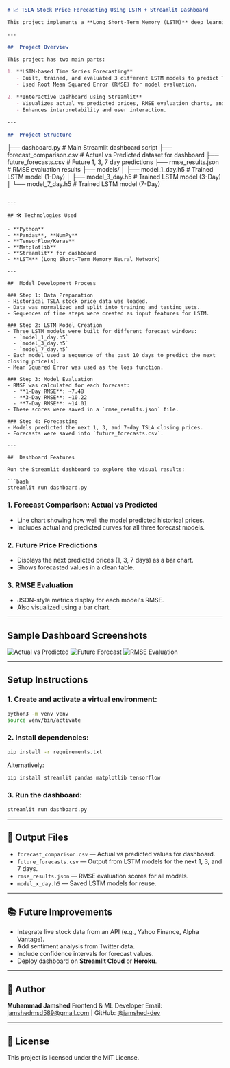 ```markdown
# 📈 TSLA Stock Price Forecasting Using LSTM + Streamlit Dashboard

This project implements a **Long Short-Term Memory (LSTM)** deep learning model to forecast **Tesla (TSLA)** stock prices over multiple time horizons (1-Day, 3-Day, and 7-Day forecasts). The project also includes an interactive **Streamlit dashboard** to visualize the actual vs predicted prices, RMSE evaluation, and future price forecasts.

---

##  Project Overview

This project has two main parts:

1. **LSTM-based Time Series Forecasting**  
   - Built, trained, and evaluated 3 different LSTM models to predict TSLA closing prices over 1-day, 3-day, and 7-day windows.
   - Used Root Mean Squared Error (RMSE) for model evaluation.

2. **Interactive Dashboard using Streamlit**  
   - Visualizes actual vs predicted prices, RMSE evaluation charts, and future price forecasts.
   - Enhances interpretability and user interaction.

---

##  Project Structure

```

├── dashboard.py                # Main Streamlit dashboard script
├── forecast\_comparison.csv     # Actual vs Predicted dataset for dashboard
├── future\_forecasts.csv        # Future 1, 3, 7 day predictions
├── rmse\_results.json           # RMSE evaluation results
├── models/
│   ├── model\_1\_day.h5          # Trained LSTM model (1-Day)
│   ├── model\_3\_day.h5          # Trained LSTM model (3-Day)
│   └── model\_7\_day.h5          # Trained LSTM model (7-Day)

````

---

## 🛠️ Technologies Used

- **Python**
- **Pandas**, **NumPy**
- **TensorFlow/Keras**
- **Matplotlib**
- **Streamlit** for dashboard
- **LSTM** (Long Short-Term Memory Neural Network)

---

##  Model Development Process

### Step 1: Data Preparation
- Historical TSLA stock price data was loaded.
- Data was normalized and split into training and testing sets.
- Sequences of time steps were created as input features for LSTM.

### Step 2: LSTM Model Creation
- Three LSTM models were built for different forecast windows:
  - `model_1_day.h5`
  - `model_3_day.h5`
  - `model_7_day.h5`
- Each model used a sequence of the past 10 days to predict the next closing price(s).
- Mean Squared Error was used as the loss function.

### Step 3: Model Evaluation
- RMSE was calculated for each forecast:
  - **1-Day RMSE**: ~7.48
  - **3-Day RMSE**: ~10.22
  - **7-Day RMSE**: ~14.01
- These scores were saved in a `rmse_results.json` file.

### Step 4: Forecasting
- Models predicted the next 1, 3, and 7-day TSLA closing prices.
- Forecasts were saved into `future_forecasts.csv`.

---

##  Dashboard Features

Run the Streamlit dashboard to explore the visual results:

```bash
streamlit run dashboard.py
````

### 1.  Forecast Comparison: Actual vs Predicted

* Line chart showing how well the model predicted historical prices.
* Includes actual and predicted curves for all three forecast models.

### 2.  Future Price Predictions

* Displays the next predicted prices (1, 3, 7 days) as a bar chart.
* Shows forecasted values in a clean table.

### 3.  RMSE Evaluation

* JSON-style metrics display for each model's RMSE.
* Also visualized using a bar chart.

---

##  Sample Dashboard Screenshots

![Actual vs Predicted](screenshots/actual_vs_predicted.png)
![Future Forecast](screenshots/future_forecast.png)
![RMSE Evaluation](screenshots/rmse_scores.png)

---

##  Setup Instructions

### 1. Create and activate a virtual environment:

```bash
python3 -m venv venv
source venv/bin/activate
```

### 2. Install dependencies:

```bash
pip install -r requirements.txt
```

Alternatively:

```bash
pip install streamlit pandas matplotlib tensorflow
```

### 3. Run the dashboard:

```bash
streamlit run dashboard.py
```

---

## 🧾 Output Files

* `forecast_comparison.csv` — Actual vs predicted values for dashboard.
* `future_forecasts.csv` — Output from LSTM models for the next 1, 3, and 7 days.
* `rmse_results.json` — RMSE evaluation scores for all models.
* `model_x_day.h5` — Saved LSTM models for reuse.

---

## 📚 Future Improvements

* Integrate live stock data from an API (e.g., Yahoo Finance, Alpha Vantage).
* Add sentiment analysis from Twitter data.
* Include confidence intervals for forecast values.
* Deploy dashboard on **Streamlit Cloud** or **Heroku**.

---

## 🧑 Author

**Muhammad Jamshed**
Frontend & ML Developer
Email: [jamshedmsd589@gmail.com](mailto:jamshedmsd589@gmail.com) | GitHub: [@jamshed-dev](https://github.com/)

---

## 📜 License

This project is licensed under the MIT License.

```
